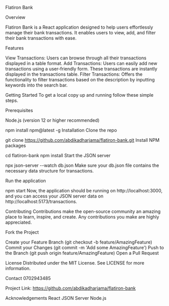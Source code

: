 Flatiron Bank

Overview

Flatiron Bank is a React application designed to help users effortlessly manage their bank transactions. It enables users to view, add, and filter their bank transactions with ease.

Features

View Transactions: Users can browse through all their transactions displayed in a table format.
Add Transactions: Users can easily add new transactions using a user-friendly form. These transactions are instantly displayed in the transactions table.
Filter Transactions: Offers the functionality to filter transactions based on the description by inputting keywords into the search bar.

Getting Started
To get a local copy up and running follow these simple steps.

Prerequisites

Node.js (version 12 or higher recommended)

npm install npm@latest -g
Installation
Clone the repo

git clone https://github.com/abdikadharjama/flatiron-bank.git
Install NPM packages


cd flatiron-bank
npm install
Start the JSON server

npx json-server --watch db.json 
Make sure your db.json file contains the necessary data structure for transactions.

Run the application


npm start
Now, the application should be running on http://localhost:3000, and you can access your JSON server data on http://localhost:5173/transactions.

Contributing
Contributions make the open-source community an amazing place to learn, inspire, and create. Any contributions you make are highly appreciated.

Fork the Project

Create your Feature Branch (git checkout -b feature/AmazingFeature)
Commit your Changes (git commit -m 'Add some AmazingFeature')
Push to the Branch (git push origin feature/AmazingFeature)
Open a Pull Request

License
Distributed under the MIT License. See LICENSE for more information.

Contact
0702943485

Project Link: https://github.com/abdikadharjama/flatiron-bank

Acknowledgements
React
JSON Server
Node.js